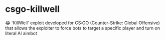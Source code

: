 # csgo-killwell
😂 'KillWell' exploit developed for CS:GO (Counter-Strike: Global Offensive) that allows the exploiter to force bots to target a specific player and turn on literal AI aimbot
